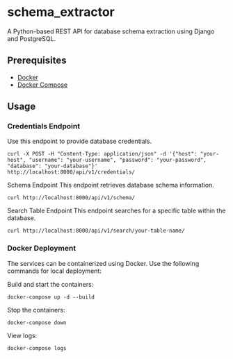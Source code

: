 # schema_extractor
A Python-based REST API for database schema extraction using Django and PostgreSQL.

## Prerequisites

- [Docker](https://www.docker.com/get-started)
- [Docker Compose](https://docs.docker.com/compose/install/)

## Usage

### Credentials Endpoint

Use this endpoint to provide database credentials.

```code
curl -X POST -H "Content-Type: application/json" -d '{"host": "your-host", "username": "your-username", "password": "your-password", "database": "your-database"}' http://localhost:8000/api/v1/credentials/
```

Schema Endpoint
This endpoint retrieves database schema information.

```Code
curl http://localhost:8000/api/v1/schema/
```

Search Table Endpoint
This endpoint searches for a specific table within the database.

```Code
curl http://localhost:8000/api/v1/search/your-table-name/
```

### Docker Deployment
The services can be containerized using Docker. Use the following commands for local deployment:

Build and start the containers:

```Code
docker-compose up -d --build
```

Stop the containers:

```Code
docker-compose down
```

View logs:

```Code
docker-compose logs
```
